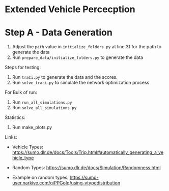 # Extended Vehicle Percecption
# Step A - Data Generation
1. Adjust the `path` value in `initialize_folders.py` at line 31 for the path to generate the data
2. Run `prepare_data/initialize_folders.py` to generate the data

Steps for testing:
1. Run `traCi.py` to generate the data and the scores. 
2. Run `solve_traci.py` to simulate the network optimization process

For Bulk of run: 
1. Run `run_all_simulations.py`
2. Run `solve_all_simulations.py`

Statistics:
1. Run make_plots.py 

Links:
- Vehicle Types:
https://sumo.dlr.de/docs/Tools/Trip.html#automatically_generating_a_vehicle_type

- Random Types:
https://sumo.dlr.de/docs/Simulation/Randomness.html

- Example on random types:
https://sumo-user.narkive.com/qiPPGoIq/using-vtypedistribution
